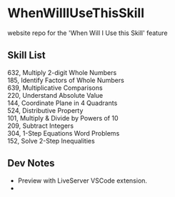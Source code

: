# WhenWillIUseThisSkill
website repo for the 'When Will I Use this Skill' feature


## Skill List  
632, Multiply 2-digit Whole Numbers  
185, Identify Factors of Whole Numbers  
639, Multiplicative Comparisons  
220, Understand Absolute Value  
144, Coordinate Plane in 4 Quadrants  
524, Distributive Property  
101, Multiply & Divide by Powers of 10  
209, Subtract Integers  
304, 1-Step Equations Word Problems  
152, Solve 2-Step Inequalities  

## Dev Notes
- Preview with LiveServer VSCode extension.
- 